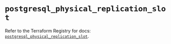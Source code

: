 # `postgresql_physical_replication_slot`

Refer to the Terraform Registry for docs: [`postgresql_physical_replication_slot`](https://registry.terraform.io/providers/cyrilgdn/postgresql/1.21.0/docs/resources/physical_replication_slot).
